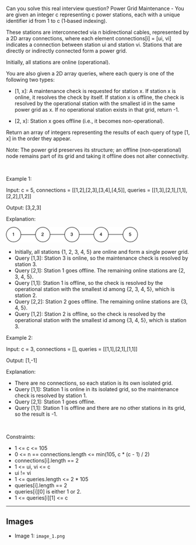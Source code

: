Can you solve this real interview question? Power Grid Maintenance - You are given an integer c representing c power stations, each with a unique identifier id from 1 to c (1‑based indexing).

These stations are interconnected via n bidirectional cables, represented by a 2D array connections, where each element connections[i] = [ui, vi] indicates a connection between station ui and station vi. Stations that are directly or indirectly connected form a power grid.

Initially, all stations are online (operational).

You are also given a 2D array queries, where each query is one of the following two types:

 * [1, x]: A maintenance check is requested for station x. If station x is online, it resolves the check by itself. If station x is offline, the check is resolved by the operational station with the smallest id in the same power grid as x. If no operational station exists in that grid, return -1.

 * [2, x]: Station x goes offline (i.e., it becomes non-operational).

Return an array of integers representing the results of each query of type [1, x] in the order they appear.

Note: The power grid preserves its structure; an offline (non‑operational) node remains part of its grid and taking it offline does not alter connectivity.

 

Example 1:

Input: c = 5, connections = [[1,2],[2,3],[3,4],[4,5]], queries = [[1,3],[2,1],[1,1],[2,2],[1,2]]

Output: [3,2,3]

Explanation:

![Example 1](./image_1.png)

 * Initially, all stations {1, 2, 3, 4, 5} are online and form a single power grid.
 * Query [1,3]: Station 3 is online, so the maintenance check is resolved by station 3.
 * Query [2,1]: Station 1 goes offline. The remaining online stations are {2, 3, 4, 5}.
 * Query [1,1]: Station 1 is offline, so the check is resolved by the operational station with the smallest id among {2, 3, 4, 5}, which is station 2.
 * Query [2,2]: Station 2 goes offline. The remaining online stations are {3, 4, 5}.
 * Query [1,2]: Station 2 is offline, so the check is resolved by the operational station with the smallest id among {3, 4, 5}, which is station 3.

Example 2:

Input: c = 3, connections = [], queries = [[1,1],[2,1],[1,1]]

Output: [1,-1]

Explanation:

 * There are no connections, so each station is its own isolated grid.
 * Query [1,1]: Station 1 is online in its isolated grid, so the maintenance check is resolved by station 1.
 * Query [2,1]: Station 1 goes offline.
 * Query [1,1]: Station 1 is offline and there are no other stations in its grid, so the result is -1.

 

Constraints:

 * 1 <= c <= 105
 * 0 <= n == connections.length <= min(105, c * (c - 1) / 2)
 * connections[i].length == 2
 * 1 <= ui, vi <= c
 * ui != vi
 * 1 <= queries.length <= 2 * 105
 * queries[i].length == 2
 * queries[i][0] is either 1 or 2.
 * 1 <= queries[i][1] <= c

---

## Images

- Image 1: `image_1.png`
